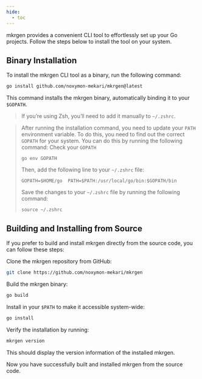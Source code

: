 ```yaml
---
hide:
  - toc
---
```


mkrgen provides a convenient CLI tool to effortlessly set up your Go projects. Follow the steps below to install the tool on your system.

## Binary Installation

To install the mkrgen CLI tool as a binary, run the following command:

```sh
go install github.com/noxymon-mekari/mkrgen@latest
```

This command installs the mkrgen binary, automatically binding it to your `$GOPATH`.

> If you’re using Zsh, you’ll need to add it manually to `~/.zshrc`.

> After running the installation command, you need to update your `PATH` environment variable. To do this, you need to find out the correct `GOPATH` for your system. You can do this by running the following command:
> Check your `GOPATH`
>
> ```
> go env GOPATH
> ```
>
> Then, add the following line to your `~/.zshrc` file:
>
> ```
> GOPATH=$HOME/go  PATH=$PATH:/usr/local/go/bin:$GOPATH/bin
> ```
>
> Save the changes to your `~/.zshrc` file by running the following command:
>
> ```
> source ~/.zshrc
> ```

## Building and Installing from Source

If you prefer to build and install mkrgen directly from the source code, you can follow these steps:

Clone the mkrgen repository from GitHub:

```sh
git clone https://github.com/noxymon-mekari/mkrgen
```

Build the mkrgen binary:

```sh
go build
```

Install in your `$PATH` to make it accessible system-wide:

```sh
go install
```

Verify the installation by running:

```sh
mkrgen version
```

This should display the version information of the installed mkrgen.

Now you have successfully built and installed mkrgen from the source code.
